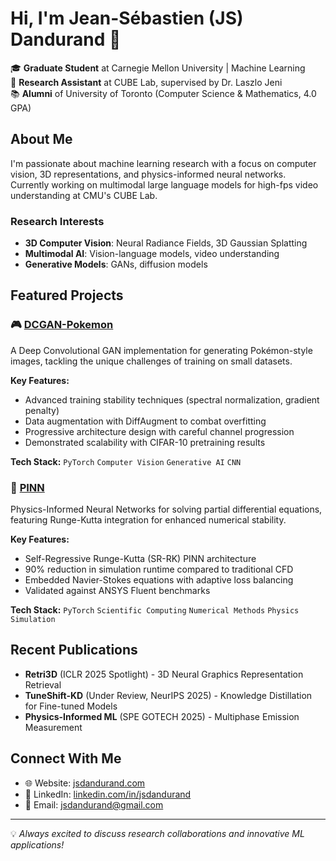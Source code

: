# Hi, I'm Jean-Sébastien (JS) Dandurand 👋

🎓 **Graduate Student** at Carnegie Mellon University | Machine Learning  
🔬 **Research Assistant** at CUBE Lab, supervised by Dr. Laszlo Jeni  
📚 **Alumni** of University of Toronto (Computer Science & Mathematics, 4.0 GPA)

## About Me

I'm passionate about machine learning research with a focus on computer vision, 3D representations, and physics-informed neural networks. Currently working on multimodal large language models for high-fps video understanding at CMU's CUBE Lab.

### Research Interests
- **3D Computer Vision**: Neural Radiance Fields, 3D Gaussian Splatting
- **Multimodal AI**: Vision-language models, video understanding
- **Generative Models**: GANs, diffusion models

## Featured Projects

### 🎮 [DCGAN-Pokemon](https://github.com/jsdandurand/DCGAN-Pokemon)
A Deep Convolutional GAN implementation for generating Pokémon-style images, tackling the unique challenges of training on small datasets.

**Key Features:**
- Advanced training stability techniques (spectral normalization, gradient penalty)
- Data augmentation with DiffAugment to combat overfitting
- Progressive architecture design with careful channel progression
- Demonstrated scalability with CIFAR-10 pretraining results

**Tech Stack:** `PyTorch` `Computer Vision` `Generative AI` `CNN`

### 🧮 [PINN](https://github.com/jsdandurand/PINN)
Physics-Informed Neural Networks for solving partial differential equations, featuring Runge-Kutta integration for enhanced numerical stability.

**Key Features:**
- Self-Regressive Runge-Kutta (SR-RK) PINN architecture
- 90% reduction in simulation runtime compared to traditional CFD
- Embedded Navier-Stokes equations with adaptive loss balancing
- Validated against ANSYS Fluent benchmarks

**Tech Stack:** `PyTorch` `Scientific Computing` `Numerical Methods` `Physics Simulation`

## Recent Publications

- **Retri3D** (ICLR 2025 Spotlight) - 3D Neural Graphics Representation Retrieval
- **TuneShift-KD** (Under Review, NeurIPS 2025) - Knowledge Distillation for Fine-tuned Models
- **Physics-Informed ML** (SPE GOTECH 2025) - Multiphase Emission Measurement

## Connect With Me

- 🌐 Website: [jsdandurand.com](https://jsdandurand.com)
- 💼 LinkedIn: [linkedin.com/in/jsdandurand](https://linkedin.com/in/jsdandurand)
- 📧 Email: jsdandurand@gmail.com

---
💡 *Always excited to discuss research collaborations and innovative ML applications!*
